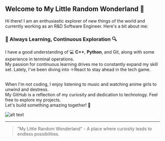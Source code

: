 ## Welcome to My Little Random Wonderland 🌟
Hi there! I am an enthusiastic explorer of new things of the world and currently working as an R&D Software Engineer. Here's a bit about me:

### 🌱 Always Learning, Continuous Exploration 🔍
I have a good understanding of 💻 **C++**, **Python**, and Git, along with some experience in terminal operations.<br />
My passion for continuous learning drives me to constantly expand my skill set. Lately, I've been diving into ⚛️React to stay ahead in the tech game.

<br />
When I'm not coding, I enjoy listening to music and watching anime girls to unwind and destress.


<br />
My GitHub is a reflection of my curiosity and dedication to technology. Feel free to explore my projects.
<br />
Let's build something amazing together! 🚀

![alt text](https://res.cloudinary.com/omaha-code/image/upload/ar_4:3,c_fill,dpr_1.0,e_art:quartz,g_auto,h_396,q_auto:best,t_Linkedin_official,w_1584/v1561576558/mountains-1412683_1280.png)

---

> "My Little Random Wonderland" - A place where curiosity leads to endless possibilities.
